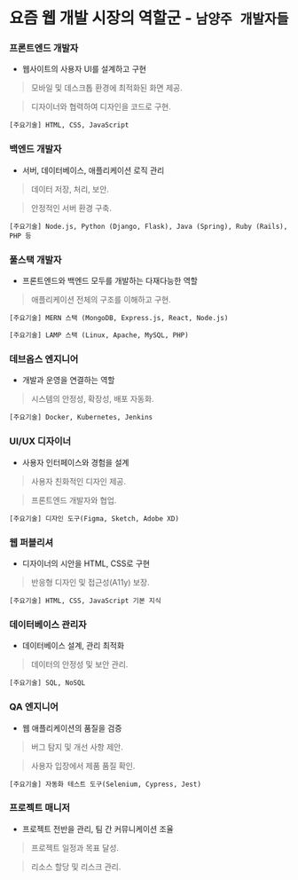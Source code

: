 # 요즘 웹 개발 시장의 역할군 - **`남양주 개발자들`**
### 프론트엔드 개발자
- 웹사이트의 사용자 UI를 설계하고 구현
> 모바일 및 데스크톱 환경에 최적화된 화면 제공.

> 디자이너와 협력하여 디자인을 코드로 구현.

`[주요기술] HTML, CSS, JavaScript`

### 백엔드 개발자
- 서버, 데이터베이스, 애플리케이션 로직 관리
> 데이터 저장, 처리, 보안.

> 안정적인 서버 환경 구축.

`[주요기술] Node.js, Python (Django, Flask), Java (Spring), Ruby (Rails), PHP 등`

### 풀스택 개발자
- 프론트엔드와 백엔드 모두를 개발하는 다재다능한 역할
> 애플리케이션 전체의 구조를 이해하고 구현.

`[주요기술] MERN 스택 (MongoDB, Express.js, React, Node.js)`

`[주요기술] LAMP 스택 (Linux, Apache, MySQL, PHP)`

### 데브옵스 엔지니어
- 개발과 운영을 연결하는 역할
> 시스템의 안정성, 확장성, 배포 자동화.

`[주요기술] Docker, Kubernetes, Jenkins`

### UI/UX 디자이너
- 사용자 인터페이스와 경험을 설계
> 사용자 친화적인 디자인 제공.

> 프론트엔드 개발자와 협업.

`[주요기술] 디자인 도구(Figma, Sketch, Adobe XD)`

### 웹 퍼블리셔
- 디자이너의 시안을 HTML, CSS로 구현
> 반응형 디자인 및 접근성(A11y) 보장.

`[주요기술] HTML, CSS, JavaScript 기본 지식`

### 데이터베이스 관리자
- 데이터베이스 설계, 관리 최적화
> 데이터의 안정성 및 보안 관리.

`[주요기술] SQL, NoSQL`

### QA 엔지니어
- 웹 애플리케이션의 품질을 검증
>버그 탐지 및 개선 사항 제안.

>사용자 입장에서 제품 품질 확인.

`[주요기술] 자동화 테스트 도구(Selenium, Cypress, Jest)`

### 프로젝트 매니저
- 프로젝트 전반을 관리, 팀 간 커뮤니케이션 조율
> 프로젝트 일정과 목표 달성.

> 리소스 할당 및 리스크 관리.
